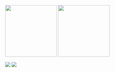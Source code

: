 <span>
<img src="https://github-readme-stats-git-masterrstaa-rickstaa.vercel.app/api?username=devjav" height="165">
<img src="https://github-readme-stats.vercel.app/api/top-langs/?username=devjav" height="165">
</span>

<a href="https://devjav.github.io"><img src="https://img.shields.io/badge/ABOUT-444444?style=for-the-badge&logo=About.me&logoColor=white"></a>
<a href="https://www.linkedin.com/in/javier-moreno-prieto"><img src="https://img.shields.io/badge/LINKEDIN-0077B5?style=for-the-badge&logo=linkedin&logoColor=white"></a>
